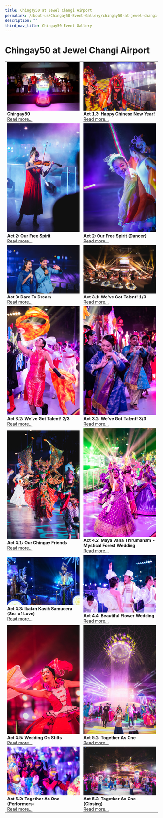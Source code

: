 ```yaml
---
title: Chingay50 at Jewel Changi Airport
permalink: /about-us/Chingay50-Event-Gallery/chingay50-at-jewel-changi-airport
description: ""
third_nav_title: Chingay50 Event Gallery
---
```

# Chingay50 at Jewel Changi Airport
<table width="100%" border="0">
<tr>
    <td width="50%" style="border:0px;">
        <img src="/images/Event%20Gallery/Chingay50%20at%20Jewel/Act%201%20to%202%20President%20Halimah%20Yacob%20light%20up%20the%20stage-01.jpg" alt="Chingay50" style="width:370px;height:auto;" />
        <br />
        <b>Chingay50</b>
        <br/>
        <a href="/event-gallery/Chingay50-at-Jewel/chingay50">Read more...</a>
    </td>
    <td width="50%" style="border:0px;">
        <img src="/images/Event%20Gallery/Chingay50%20at%20Jewel/Act%20Dragon%20Dance-01.jpg" alt="Act 1.3: Happy Chinese New Year!" style="width:370px;height:auto;" />
        <br />
        <b>Act 1.3: Happy Chinese New Year!</b>
        <br/>
        <a href="/event-gallery/Chingay50-at-Jewel/act-1-3-happy-chinese-new-year">Read more...</a>
    </td>
</tr>
    
<tr>
    <td width="50%" style="border:0px;">
        <img src="/images/Event%20Gallery/Chingay50%20at%20Jewel/Act%202%20Chloe%20Chua-01.jpg" alt="Act 2: Our Free Spirit" style="width:370px;height:auto;" />
        <br />
        <b>Act 2: Our Free Spirit</b>
        <br/>
        <a href="/event-gallery/Chingay50-at-Jewel/act-2-our-free-spirit">Read more...</a>
    </td>
    <td width="50%" style="border:0px;">
        <img src="/images/Event%20Gallery/Chingay50%20at%20Jewel/Act%202%20DANSTUDIO%20Butterfly%20girls-01.jpg" alt="Act 2: Our Free Spirit (Dancer)" style="width:370px;height:auto;" />
        <br />
        <b>Act 2: Our Free Spirit (Dancer)</b>
        <br/>
        <a href="/event-gallery/Chingay50-at-Jewel/our-free-spirit-dancer">Read more...</a>
    </td>
</tr>
    
<tr>
    <td width="50%" style="border:0px;"><img src="/images/Event%20Gallery/Chingay50%20at%20Jewel/Act%203%201%20Emcees%20checkin%20in%20on%20CC%20watchparties-01.jpg" alt="Act 3: Dare To Dream" style="width:370px;height:auto;" />
        <br />
        <b>Act 3: Dare To Dream</b>
        <br/>
        <a href="/event-gallery/Chingay50-at-Jewel/act-3-dare-to-dream">Read more...</a>
    </td>
    <td width="50%" style="border:0px;">
        <img src="/images/Event%20Gallery/Chingay50%20at%20Jewel/Act%203%201%20Sokka%20Gakkai-01.jpg" alt="Act 3.1: We've Got Talent! 1/3" style="width:370px;height:auto;" />
        <br />
        <b>Act 3.1: We've Got Talent! 1/3</b>
        <br/>
        <a href="/event-gallery/Chingay50-at-Jewel/act-3-1-we-ve-got-talent">Read more...</a>
    </td>
</tr>
    
<tr>
    <td width="50%" style="border:0px;">
        <img src="/images/Event%20Gallery/Chingay50%20at%20Jewel/Act%204%201%20international%20friends1-01.jpg" alt="Act 3.2: We've Got Talent! 2/3" style="width:370px;height:auto;" />
        <br />
        <b>Act 3.2: We've Got Talent! 2/3</b>
        <br/>
        <a href="/event-gallery/Chingay50-at-Jewel/act-3-2-we-ve-got-talent-1-3">Read more...</a>
    </td>
    <td width="50%" style="border:0px;">
        <img src="/images/Event%20Gallery/Chingay50%20at%20Jewel/Act%204%201%20international%20friends2-01.jpg" alt="Act 3.2: We've Got Talent! 3/3" style="width:370px;height:auto;" />
        <br />
        <b>Act 3.2: We've Got Talent! 3/3</b>
        <br/>
        <a href="/event-gallery/Chingay50-at-Jewel/act-3-2-we-ve-got-talent-2-3">Read more...</a>
    </td>
</tr>
    
<tr>
    <td width="50%" style="border:0px;">
        <img src="/images/Event%20Gallery/Chingay50%20at%20Jewel/Act%204%201%20Our%20Chingay%20Friends.jpg" alt="Act 4.1: Our Chingay Friends" style="width:370px;height:auto;" />
        <br />
        <b>Act 4.1: Our Chingay Friends</b>
        <br/>
        <a href="/event-gallery/Chingay50-at-Jewel/act-4-1-our-chingay-friends">Read more...</a>
    </td>
    <td width="50%" style="border:0px;">
        <img src="/images/Event%20Gallery/Chingay50%20at%20Jewel/Act%204%202%20Indian%20Wedding-01.jpg" alt="Act 4.2: Maya Vana Thirumanam - Mystical Forest Wedding" style="width:370px;height:auto;" />
        <br />
        <b>Act 4.2: Maya Vana Thirumanam - Mystical Forest Wedding</b>
        <br/>
        <a href="/event-gallery/Chingay50-at-Jewel/act-4-2-maya-vana-thirumanam-mystical-forest-wedding">Read more...</a>
    </td>
</tr>
    
<tr>
    <td width="50%" style="border:0px;">
        <img src="/images/Event%20Gallery/Chingay50%20at%20Jewel/Act%204%203%20Malay%20wedding-01.jpg" alt="Act 4.3: Ikatan Kasih Samudera (Sea of Love)" style="width:370px;height:auto;" />
        <br />
        <b>Act 4.3: Ikatan Kasih Samudera (Sea of Love)</b>
        <br/>
        <a href="/event-gallery/Chingay50-at-Jewel/act-4-3-ikatan-kasih-samudera-sea-of-love">Read more...</a>
    </td>
    <td width="50%" style="border:0px;"><img src="/images/Event%20Gallery/Chingay50%20at%20Jewel/Act%204%204%20Eurasian-01.jpg" alt="Act 4.4: Beautiful Flower Wedding" style="width:370px;height:auto;" />
        <br />
        <b>Act 4.4: Beautiful Flower Wedding</b>
        <br/>
        <a href="/event-gallery/Chingay50-at-Jewel/act-4-4-beautiful-flower-wedding">Read more...</a>
    </td>
</tr>
    
<tr>
    <td width="50%" style="border:0px;">
        <img src="/images/Event%20Gallery/Chingay50%20at%20Jewel/Act%204%205%20Chinese%20Wedding-01.jpg" alt="Act 4.5: Wedding On Stilts" style="width:370px;height:auto;" />
        <br />
        <b>Act 4.5: Wedding On Stilts</b>
        <br/>
        <a href="/event-gallery/Chingay50-at-Jewel/act-4-5-wedding-on-stilts">Read more...</a>
    </td>
    <td width="50%" style="border:0px;">
        <img src="/images/Event%20Gallery/Chingay50%20at%20Jewel/Act%205%202%20Finale%20potrait-01.jpg" alt="Act 5.2: Together As One" style="width:370px;height:auto;" />
        <br />
        <b>Act 5.2: Together As One</b>
        <br/>
        <a href="/event-gallery/Chingay50-at-Jewel/act-5-2-together-as-0ne">Read more...</a>
    </td>
    
<tr>
    <td width="50%" style="border:0px;">
        <img src="/images/Event%20Gallery/Chingay50%20at%20Jewel/Act%205%202%20Finale-01.jpg" alt="Act 5.2: Together As One (Performers)" style="width:370px;height:auto;" />
        <br />
        <b>Act 5.2: Together As One (Performers)</b>
        <br/>
        <a href="/event-gallery/Chingay50-at-Jewel/act-5-2-together-as-one-performers">Read more...</a>
    </td>
    <td width="50%" style="border:0px;">
        <img src="/images/Event%20Gallery/Chingay50%20at%20Jewel/Act%205%202%20Wide%20angle%20Finale-01.jpg" alt="Act 5.2: Together As One (Closing)" style="width:370px;height:auto;" />
        <br />
        <b>Act 5.2: Together As One (Closing)</b>
        <br/>
        <a href="/event-gallery/Chingay50-at-Jewel/together-as-one">Read more...</a>
    </td>
</tr>
</table>